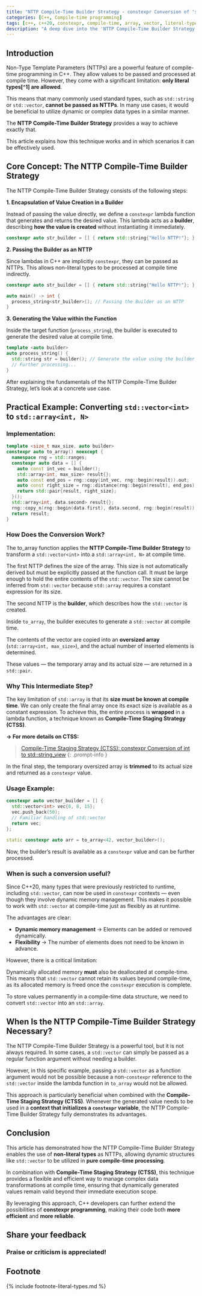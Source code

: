 ```yaml
---
title: "NTTP Compile-Time Builder Strategy - constexpr Conversion of 'std::vector to std::array'"
categories: [C++, Compile-time programming]
tags: [c++, c++20, constexpr, compile-time, array, vector, literal-type, lambda, conversion, staging, strategy, nttp, constant-expression]
description: "A deep dive into the 'NTTP Compile-Time Builder Strategy' for constexpr conversion of 'std::vector' to 'std::array' in C++."
---
```


## Introduction

Non-Type Template Parameters (NTTPs) are a powerful feature of compile-time programming in C++. They allow values to be passed and processed at compile time. However, they come with a significant limitation: **only literal types[^1] are allowed**.

This means that many commonly used standard types, such as `std::string` or `std::vector`, **cannot be passed as NTTPs**. In many use cases, it would be beneficial to utilize dynamic or complex data types in a similar manner.

The **NTTP Compile-Time Builder Strategy** provides a way to achieve exactly that.

This article explains how this technique works and in which scenarios it can be effectively used.

## Core Concept: The NTTP Compile-Time Builder Strategy

The NTTP Compile-Time Builder Strategy consists of the following steps:

**1. Encapsulation of Value Creation in a Builder**

Instead of passing the value directly, we define a `constexpr` lambda function that generates and returns the desired value. This lambda acts as a **builder**, describing **how the value is created** without instantiating it immediately.

```c++
constexpr auto str_builder = [] { return std::string{"Hello NTTP!"}; };
```

**2. Passing the Builder as an NTTP**

Since lambdas in C++ are implicitly `constexpr`, they can be passed as NTTPs. This allows non-literal types to be processed at compile time indirectly.

```c++
constexpr auto str_builder = [] { return std::string{"Hello NTTP!"}; };

auto main() -> int {
  process_string<str_builder>(); // Passing the Builder as an NTTP
}
```

**3. Generating the Value within the Function**

Inside the target function (`process_string`), the builder is executed to generate the desired value at compile time.

```c++
template <auto builder>
auto process_string() {
  std::string str = builder(); // Generate the value using the builder
  // Further processing...
}
```

After explaining the fundamentals of the NTTP Compile-Time Builder Strategy, let’s look at a concrete use case.

## Practical Example: Converting `std::vector<int>` to `std::array<int, N>`

### Implementation:

```c++
template <size_t max_size, auto builder>
constexpr auto to_array() noexcept {
  namespace rng = std::ranges;
  constexpr auto data = [] {
    auto const int_vec = builder();
    std::array<int, max_size> result{};
    auto const end_pos = rng::copy(int_vec, rng::begin(result)).out;
    auto const right_size = rng::distance(rng::begin(result), end_pos);
    return std::pair{result, right_size};
  }();
  std::array<int, data.second> result{};
  rng::copy_n(rng::begin(data.first), data.second, rng::begin(result));
  return result;
}
```

### How Does the Conversion Work?

The to_array function applies the **NTTP Compile-Time Builder Strategy** to transform a `std::vector<int>` into a `std::array<int, N>` at compile time.

The first NTTP defines the size of the array. This size is not automatically derived but must be explicitly passed at the function call. It must be large enough to hold the entire contents of the `std::vector`. The size cannot be inferred from `std::vector` because `std::array` requires a constant expression for its size.

The second NTTP is the **builder**, which describes how the `std::vector` is created.

Inside `to_array`, the builder executes to generate a `std::vector` at compile time.

The contents of the vector are copied into an **oversized array** (`std::array<int, max_size>`), and the actual number of inserted elements is determined.

These values — the temporary array and its actual size — are returned in a `std::pair`.

### Why This Intermediate Step?

The key limitation of `std::array` is that its **size must be known at compile time**. We can only create the final array once its exact size is available as a constant expression. To achieve this, the entire process is **wrapped** in a lambda function, a technique known as **Compile-Time Staging Strategy (CTSS)**.



**→ For more details on CTSS:** 
> [Compile-Time Staging Strategy (CTSS): constexpr Conversion of int to std::string_view]([https://duckduckgo.com](https://adamczapla.github.io/posts/compile-time-staging-strategy-ctss-constexpr-conversion-of-int-to-string-view/))
  {: .prompt-info }

In the final step, the temporary oversized array is **trimmed** to its actual size and returned as a `constexpr` value.

### Usage Example:

```c++
constexpr auto vector_builder = [] {
  std::vector<int> vec{0, 8, 15};
  vec.push_back(50);
  // Familiar handling of std::vector
  return vec;
};

static constexpr auto arr = to_array<42, vector_builder>();
```

Now, the builder’s result is available as a `constexpr` value and can be further processed.

### When is such a conversion useful?

Since C++20, many types that were previously restricted to runtime, including `std::vector`, can now be used in `constexpr` contexts — even though they involve dynamic memory management. This makes it possible to work with `std::vector` at compile-time just as flexibly as at runtime.

The advantages are clear:

* **Dynamic memory management** → Elements can be added or removed dynamically.
* **Flexibility** → The number of elements does not need to be known in advance.

However, there is a critical limitation:

Dynamically allocated memory **must** also be deallocated at compile-time. This means that `std::vector` cannot retain its values beyond compile-time, as its allocated memory is freed once the `constexpr` execution is complete.

To store values permanently in a compile-time data structure, we need to convert `std::vector` into an `std::array`.

## When Is the NTTP Compile-Time Builder Strategy Necessary?

The NTTP Compile-Time Builder Strategy is a powerful tool, but it is not always required. In some cases, a `std::vector` can simply be passed as a regular function argument without needing a builder.

However, in this specific example, passing a `std::vector` as a function argument would not be possible because a non-`constexpr` reference to the `std::vector` inside the lambda function in `to_array` would not be allowed.

This approach is particularly beneficial when combined with the **Compile-Time Staging Strategy (CTSS)**. Whenever the generated value needs to be used in a **context that initializes a `constexpr` variable**, the NTTP Compile-Time Builder Strategy fully demonstrates its advantages.

## Conclusion

This article has demonstrated how the NTTP Compile-Time Builder Strategy enables the use of **non-literal types** as NTTPs, allowing dynamic structures like `std::vector` to be utilized in **pure compile-time processing**.

In combination with **Compile-Time Staging Strategy (CTSS)**, this technique provides a flexible and efficient way to manage complex data transformations at compile time, ensuring that dynamically generated values remain valid beyond their immediate execution scope.

By leveraging this approach, C++ developers can further extend the possibilities of **constexpr programming**, making their code both **more efficient** and **more reliable**.


## Share your feedback

### Praise or criticism is appreciated!

<script src="https://giscus.app/client.js"
        data-repo="adamczapla/adamczapla.github.io"
        data-repo-id="R_kgDONv6EUg"
        data-category="Announcements"
        data-category-id="DIC_kwDONv6EUs4CmqH2"
        data-mapping="pathname"
        data-strict="0"
        data-reactions-enabled="1"
        data-emit-metadata="0"
        data-input-position="bottom"
        data-theme="preferred_color_scheme"
        data-lang="en"
        data-loading="lazy"
        crossorigin="anonymous"
        async>
</script>

## Footnote

{% include footnote-literal-types.md %}

